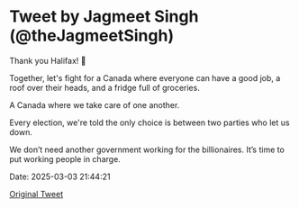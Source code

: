 # Tweet by Jagmeet Singh (@theJagmeetSingh)

Thank you Halifax! 🧡

Together, let's fight for a Canada where everyone can have a good job, a roof over their heads, and a fridge full of groceries.

A Canada where we take care of one another.

Every election, we're told the only choice is between two parties who let us down.

We don’t need another government working for the billionaires. It’s time to put working people in charge.

Date: 2025-03-03 21:44:21

[Original Tweet](https://x.com/theJagmeetSingh/status/1896678054509924658)
